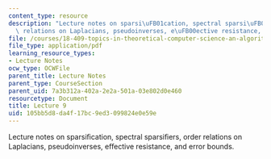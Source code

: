 ```yaml
---
content_type: resource
description: "Lecture notes on sparsi\uFB01cation, spectral sparsi\uFB01ers, order\
  \ relations on Laplacians, pseudoinverses, e\uFB00ective resistance, and error bounds."
file: /courses/18-409-topics-in-theoretical-computer-science-an-algorithmists-toolkit-fall-2009/105bb5d8da4f17bc9ed3099824e0e59e_MIT18_409F09_scribe9.pdf
file_type: application/pdf
learning_resource_types:
- Lecture Notes
ocw_type: OCWFile
parent_title: Lecture Notes
parent_type: CourseSection
parent_uid: 7a3b312a-402a-2e2a-501a-03e802d0e460
resourcetype: Document
title: Lecture 9
uid: 105bb5d8-da4f-17bc-9ed3-099824e0e59e
---
```

Lecture notes on sparsiﬁcation, spectral sparsiﬁers, order relations on Laplacians, pseudoinverses, eﬀective resistance, and error bounds.


